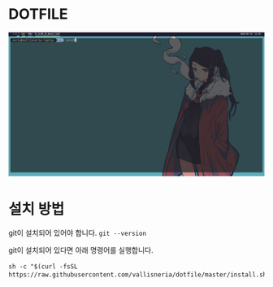# DOTFILE
![screenshot](./tmp/screenshot.png)

# 설치 방법
git이 설치되어 있어야 합니다.
```git --version```

git이 설치되어 있다면 아래 명령어를 실행합니다.
```
sh -c "$(curl -fsSL https://raw.githubusercontent.com/vallisneria/dotfile/master/install.sh)"
```

